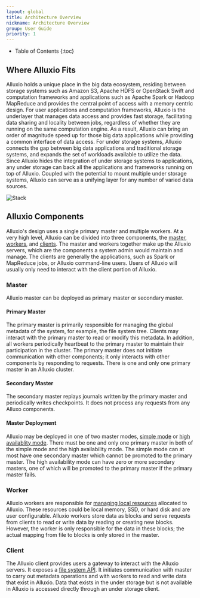```yaml
---
layout: global
title: Architecture Overview
nickname: Architecture Overview
group: User Guide
priority: 1
---
```


* Table of Contents
{:toc}

## Where Alluxio Fits

Alluxio holds a unique place in the big data ecosystem, residing between storage systems such
as Amazon S3, Apache HDFS or OpenStack Swift and computation frameworks and applications such
as Apache Spark or Hadoop MapReduce and provides the central point of access with a memory
centric design. For user applications and computation frameworks, Alluxio is the underlayer
that manages data access and provides fast storage, facilitating data sharing and locality
between jobs, regardless of whether they are running on the same computation engine. As a
result, Alluxio can bring an order of magnitude speed up for those big data applications while
providing a common interface of data access. For under storage systems, Alluxio connects the
gap between big data applications and traditional storage systems, and expands the set of
workloads available to utilize the data. Since Alluxio hides the integration of under storage
systems to applications, any under storage can back all the applications and frameworks running
on top of Alluxio. Coupled with the potential to mount multiple under storage systems, Alluxio
can serve as a unifying layer for any number of varied data sources.

![Stack]({{site.data.img.stack}})

## Alluxio Components

Alluxio's design uses a single primary master and multiple workers. At a very high level, Alluxio
can be divided into three components, the [master](#master), [workers](#worker), and
[clients](#client). The master and workers together make up the Alluxio servers, which are the
components a system admin would maintain and manage. The clients are generally the
applications, such as Spark or MapReduce jobs, or Alluxio command-line users. Users of Alluxio
will usually only need to interact with the client portion of Alluxio.

### Master

Alluxio master can be deployed as primary master or secondary master.
#### Primary Master
The primary master is primarily responsible for managing the global metadata of the system,
for example, the file system tree. Clients may interact with the primary master to read or
modify this metadata. In addition, all workers periodically heartbeat to the primary master to
maintain their participation in the cluster. The primary master does not initiate communication
with other components; it only interacts with other components by responding to requests. There
is one and only one primary master in an Alluxio cluster.

#### Secondary Master
The secondary master replays journals written by the primary master and periodically writes
checkpoints. It does not process any requests from any Alluxo components.

#### Master Deployment
Alluxio may be deployed in one of two master modes, [simple mode](Running-Alluxio-Locally.html) or
[high availablity mode](Running-Alluxio-Fault-Tolerant.html). There must be one and only one
primary master in both of the simple mode and the high availability mode. The simple mode can at
most have one secondary master which cannot be promoted to the primary master. The high
availability mode can have zero or more secondary masters, one of which will be promoted to the
primary master if the primary master fails.

### Worker

Alluxio workers are responsible for [managing local resources](Alluxio-Storage.html)
allocated to Alluxio. These resources could be local memory, SSD, or hard disk and are user
configurable. Alluxio workers store data as blocks and serve requests from clients to read
or write data by reading or creating new blocks. However, the worker is only responsible for the
data in these blocks; the actual mapping from file to blocks is only stored in the master.

### Client

The Alluxio client provides users a gateway to interact with the Alluxio servers. It exposes
a [file system API](File-System-API.html). It initiates communication with master to carry out
metadata operations and with workers to read and write data that exist in Alluxio. Data that
exists in the under storage but is not available in Alluxio is accessed directly through an
under storage client.
